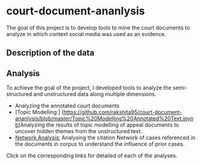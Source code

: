 # court-document-ananlysis

The goal of this project is to develop tools to mine the court documents to analyze in which context social media was used as an evidence. 

## Description of the data

## Analysis

To achieve the goal of the project, I developed tools to analyze the semi-structured and unstructured data along multiple dimensions. 

* Analyzing the annotated court documents
* [Topic Modelling:] (https://github.com/rakshita95/court-document-ananlysis/blob/master/Topic%20Modelling%20Annotated%20Text.ipynb)Analyzing the results of topic modelling of appeal documents to uncover hidden themes from the unstructured text.
* [Network Analysis:](https://github.com/rakshita95/court-document-ananlysis/blob/master/Network%20Analysis.md) Analysing the citation Network of cases referenced in the documents in corpus to understand the influence of prior cases.

Click on the corresponding links for detailed of each of the analyses.



